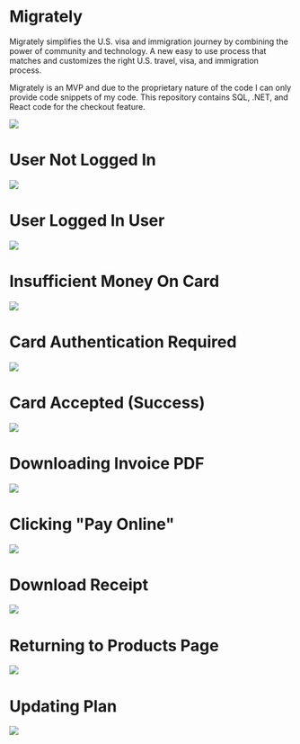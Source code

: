 # Migrately

Migrately simplifies the U.S. visa and immigration journey by combining the power of community and technology. A new easy to use process that matches and customizes the right U.S. travel, visa, and immigration process. 

Migrately is an MVP and due to the proprietary nature of the code I can only provide code snippets of my code. This repository contains SQL, .NET, and React code for the checkout feature.

<img src="https://wakatime.com/badge/user/77298fc6-b57e-486c-bec5-2ea798830ccd/project/1bbe3963-978f-4372-93a6-dd72fc764b9e.svg"/>


<br/>
<h1>User Not Logged In</h1>
<img src="https://github.com/EdwardLeeData/Migrately/blob/main/gif/userNotLoggedIn.gif"/>

<br/>
<h1>User Logged In User</h1>
<img src="https://github.com/EdwardLeeData/Migrately/blob/main/gif/loggedin.gif"/>

<br/>
<h1>Insufficient Money On Card</h1>
<img src="https://github.com/EdwardLeeData/Migrately/blob/main/gif/insufficient.gif"/>

<br/>
<h1>Card Authentication Required</h1>
<img src="https://github.com/EdwardLeeData/Migrately/blob/main/gif/authentication.gif"/>

<br/>
<h1>Card Accepted (Success)</h1>
<img src="https://github.com/EdwardLeeData/Migrately/blob/main/gif/success.gif"/>

<br/>
<h1>Downloading Invoice PDF</h1>
<img src="https://github.com/EdwardLeeData/Migrately/blob/main/gif/downloadInvoice.gif"/>

<br/>
<h1>Clicking "Pay Online"</h1>
<img src="https://github.com/EdwardLeeData/Migrately/blob/main/gif/clickInvoice.gif"/>

<br/>
<h1>Download Receipt</h1>
<img src="https://github.com/EdwardLeeData/Migrately/blob/main/gif/receipt.gif"/>

<br/>
<h1>Returning to Products Page</h1>
<img src="https://github.com/EdwardLeeData/Migrately/blob/main/gif/currentPlan.gif"/>

<br/>
<h1>Updating Plan</h1>
<img src="https://github.com/EdwardLeeData/Migrately/blob/main/gif/changePlan.gif"/>

